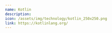 ```yaml
---
name: Kotlin
description:
icon: /assets/img/technology/kotlin_250x250.png
link: https://kotlinlang.org/
---
```

